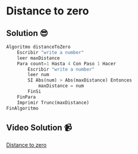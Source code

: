 # Distance to zero

## Solution 😎

```python
Algoritmo distanceToZero
	Escribir "write a number"
	leer maxDistance
	Para count=1 Hasta 4 Con Paso 1 Hacer
		Escribir "write a number"
		leer num
		SI Abs(num) > Abs(maxDistance) Entonces
			maxDistance = num
		FinSi
	FinPara
	Imprimir Trunc(maxDistance)
FinAlgoritmo
```

## Video Solution 📹

[Distance to zero](https://edpuzzle.com/assignments/637d8fbd1ac95640fd967a36/watch)
